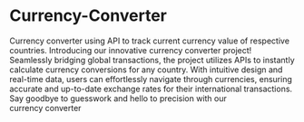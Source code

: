 # Currency-Converter
Currency converter using API to track current currency value of respective countries.
Introducing our innovative currency converter project! Seamlessly bridging global transactions, the project utilizes APIs to instantly calculate currency conversions for any country. With intuitive design and real-time data, users can effortlessly navigate through currencies, ensuring accurate and up-to-date exchange rates for their international transactions. Say goodbye to guesswork and hello to precision with our currency converter
